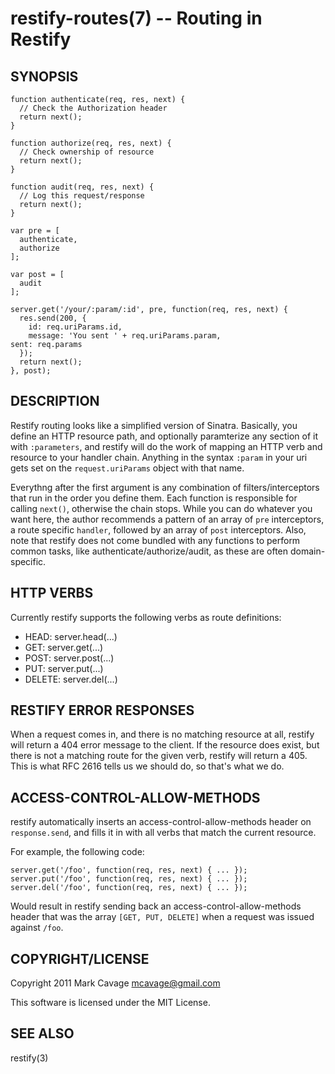 restify-routes(7) -- Routing in Restify
=======================================

## SYNOPSIS

    function authenticate(req, res, next) {
      // Check the Authorization header
      return next();
    }

    function authorize(req, res, next) {
      // Check ownership of resource
      return next();
    }

    function audit(req, res, next) {
      // Log this request/response
      return next();
    }

    var pre = [
      authenticate,
      authorize
    ];

    var post = [
      audit
    ];

    server.get('/your/:param/:id', pre, function(req, res, next) {
      res.send(200, {
        id: req.uriParams.id,
        message: 'You sent ' + req.uriParams.param,
	sent: req.params
      });
      return next();
    }, post);

## DESCRIPTION

Restify routing looks like a simplified version of Sinatra.  Basically, you
define an HTTP resource path, and optionally paramterize any section of it
with `:parameters`, and restify will do the work of mapping an HTTP verb and
resource to your handler chain.  Anything in the syntax `:param` in your uri
gets set on the `request.uriParams` object with that name.

Everythng after the first argument is any combination of filters/interceptors
that run in the order you define them.  Each function is responsible for calling
`next()`, otherwise the chain stops.  While you can do whatever you want here,
the author recommends a pattern of an array of `pre` interceptors, a route
specific `handler`, followed by an array of `post` interceptors.  Also, note
that restify does not come bundled with any functions to perform common tasks,
like authenticate/authorize/audit, as these are often domain-specific.

## HTTP VERBS

Currently restify supports the following verbs as route definitions:

* HEAD: server.head(...)
* GET: server.get(...)
* POST: server.post(...)
* PUT: server.put(...)
* DELETE: server.del(...)

## RESTIFY ERROR RESPONSES

When a request comes in, and there is no matching resource at all, restify will
return a 404 error message to the client.  If the resource does exist, but there
is not a matching route for the given verb, restify will return a 405. This is
what RFC 2616 tells us we should do, so that's what we do.

## ACCESS-CONTROL-ALLOW-METHODS

restify automatically inserts an access-control-allow-methods header on
`response.send`, and fills it in with all verbs that match the current resource.

For example, the following code:

    server.get('/foo', function(req, res, next) { ... });
    server.put('/foo', function(req, res, next) { ... });
    server.del('/foo', function(req, res, next) { ... });

Would result in restify sending back an access-control-allow-methods header that
was the array `[GET, PUT, DELETE]` when a request was issued against `/foo`.

## COPYRIGHT/LICENSE

Copyright 2011 Mark Cavage <mcavage@gmail.com>

This software is licensed under the MIT License.

## SEE ALSO

restify(3)
